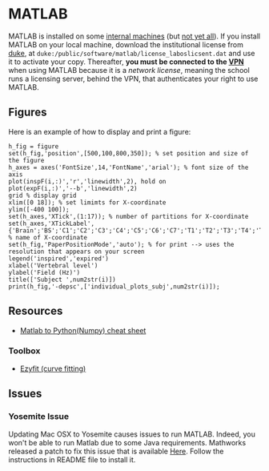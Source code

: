 # MATLAB

MATLAB is installed on some [internal machines](computing-resources/neuropoly) (but [not yet all](https://github.com/neuropoly/computers/issues/326)). If you install MATLAB on your local machine, download the institutional license from [duke](/data/duke), at `duke:/public/software/matlab/license_laboslicsent.dat` and use it to activate your copy. Thereafter, **you must be connected to the [VPN](/computing-resources/neuropoly#vpn)** when using MATLAB because it is a _network license_, meaning the school runs a licensing server, behind the VPN, that authenticates your right to use MATLAB.

## Figures

Here is an example of how to display and print a figure:

```text
h_fig = figure
set(h_fig,'position',[500,100,800,350]); % set position and size of the figure
h_axes = axes('FontSize',14,'FontName','arial'); % font size of the axis
plot(inspF(i,:)','r','linewidth',2), hold on
plot(expF(i,:)','--b','linewidth',2)
grid % display grid
xlim([0 18]); % set limimts for X-coordinate
ylim([-400 100]);
set(h_axes,'XTick',(1:17)); % number of partitions for X-coordinate
set(h_axes,'XTickLabel',{'Brain';'BS';'C1';'C2';'C3';'C4';'C5';'C6';'C7';'T1';'T2';'T3';'T4';'T5';'T6';'T7';'T8'}); % name of X-coordinate
set(h_fig,'PaperPositionMode','auto'); % for print --> uses the resolution that appears on your screen
legend('inspired','expired')
xlabel('Vertebral level')
ylabel('Field (Hz)')
title(['Subject ',num2str(i)])
print(h_fig,'-depsc',['individual_plots_subj',num2str(i)]);
```

## Resources

* [Matlab to Python\(Numpy\) cheat sheet](http://mathesaurus.sourceforge.net/matlab-numpy.html)

### Toolbox <a id="toolbox"></a>

* [Ezyfit \(curve fitting\)](http://www.mathworks.com/matlabcentral/fileexchange/10176)

## Issues

### Yosemite Issue <a id="yosemite_issue"></a>

Updating Mac OSX to Yosemite causes issues to run MATLAB. Indeed, you won't be able to run Matlab due to some Java requirements. Mathworks released a patch to fix this issue that is available [Here](https://www.dropbox.com/s/bhr8f69bl4odlbc/Matlab2014_Yosemite_patch.zip?dl=0). Follow the instructions in README file to install it.

